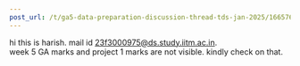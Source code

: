 ```yaml
---
post_url: /t/ga5-data-preparation-discussion-thread-tds-jan-2025/166576/104
---
```

hi this is harish. mail id 23f3000975@ds.study.iitm.ac.in.  
week 5 GA marks and project 1 marks are not visible. kindly check on that.